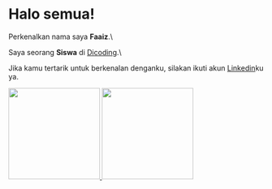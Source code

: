# Halo semua! 

Perkenalkan nama saya **Faaiz**.\

Saya seorang **Siswa** di [Dicoding](https://www.dicoding.com/).\

Jika kamu tertarik untuk berkenalan denganku, silakan ikuti akun [Linkedin](https://www.linkedin.com/in/faaiz282/)ku ya.

<p align="left">
<a href="https://github.com/faaiz282">
  <img height="180em" src="https://github-readme-stats-eight-theta.vercel.app/api?username=faaiz282&show_icons=true&theme=algolia&include_all_commits=true&count_private=true"/>
  <img height="180em" src="https://github-readme-stats-eight-theta.vercel.app/api/top-langs/?username=faaiz282&layout=compact&langs_count=8&theme=algolia"/>
</a>
</p>
